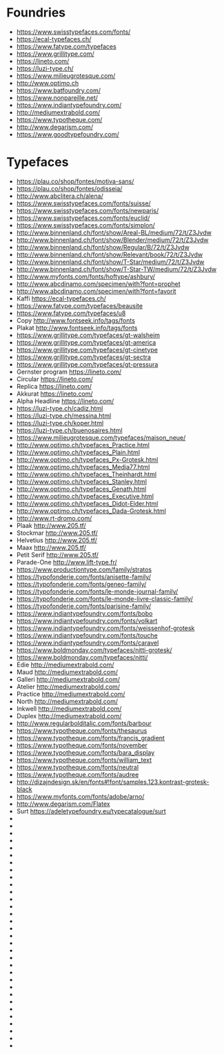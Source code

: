 # Foundries
* https://www.swisstypefaces.com/fonts/
* https://ecal-typefaces.ch/
* https://www.fatype.com/typefaces
* https://www.grillitype.com/
* https://lineto.com/
* https://luzi-type.ch/
* https://www.milieugrotesque.com/
* http://www.optimo.ch
* https://www.batfoundry.com/
* https://www.nonpareille.net/
* https://www.indiantypefoundry.com/
* http://mediumextrabold.com/
* https://www.typotheque.com/
* http://www.degarism.com/
* https://www.goodtypefoundry.com/

# Typefaces
* https://plau.co/shop/fontes/motiva-sans/
* https://plau.co/shop/fontes/odisseia/
* http://www.abclitera.ch/alena/
* https://www.swisstypefaces.com/fonts/suisse/
* https://www.swisstypefaces.com/fonts/newparis/
* https://www.swisstypefaces.com/fonts/euclid/
* https://www.swisstypefaces.com/fonts/simplon/
* http://www.binnenland.ch/font/show/Areal-BL/medium/72/t/Z3Jvdw
* http://www.binnenland.ch/font/show/Blender/medium/72/t/Z3Jvdw
* http://www.binnenland.ch/font/show/Regular/B/72/t/Z3Jvdw
* http://www.binnenland.ch/font/show/Relevant/book/72/t/Z3Jvdw
* http://www.binnenland.ch/font/show/T-Star/medium/72/t/Z3Jvdw
* http://www.binnenland.ch/font/show/T-Star-TW/medium/72/t/Z3Jvdw
* http://www.myfonts.com/fonts/hoftype/ashbury/
* http://www.abcdinamo.com/specimen/with?font=prophet
* http://www.abcdinamo.com/specimen/with?font=favorit
* Kaffi https://ecal-typefaces.ch/
* https://www.fatype.com/typefaces/beausite
* https://www.fatype.com/typefaces/u8
* Copy http://www.fontseek.info/tags/fonts
* Plakat http://www.fontseek.info/tags/fonts
* https://www.grillitype.com/typefaces/gt-walsheim
* https://www.grillitype.com/typefaces/gt-america
* https://www.grillitype.com/typefaces/gt-cinetype
* https://www.grillitype.com/typefaces/gt-sectra
* https://www.grillitype.com/typefaces/gt-pressura
* Gernster program https://lineto.com/
* Circular https://lineto.com/
* Replica https://lineto.com/
* Akkurat https://lineto.com/
* Alpha Headline https://lineto.com/
* https://luzi-type.ch/cadiz.html
* https://luzi-type.ch/messina.html
* https://luzi-type.ch/koper.html
* https://luzi-type.ch/buenosaires.html
* https://www.milieugrotesque.com/typefaces/maison_neue/
* http://www.optimo.ch/typefaces_Practice.html
* http://www.optimo.ch/typefaces_Plain.html
* http://www.optimo.ch/typefaces_Px-Grotesk.html
* http://www.optimo.ch/typefaces_Media77.html
* http://www.optimo.ch/typefaces_Theinhardt.html
* http://www.optimo.ch/typefaces_Stanley.html
* http://www.optimo.ch/typefaces_Genath.html
* http://www.optimo.ch/typefaces_Executive.html
* http://www.optimo.ch/typefaces_Didot-Elder.html
* http://www.optimo.ch/typefaces_Dada-Grotesk.html
* http://www.rt-dromo.com/
* Plaak http://www.205.tf/
* Stockmar http://www.205.tf/
* Helvetius http://www.205.tf/
* Maax http://www.205.tf/
* Petit Serif http://www.205.tf/
* Parade-One http://www.lift-type.fr/
* https://www.productiontype.com/family/stratos
* https://typofonderie.com/fonts/anisette-family/
* https://typofonderie.com/fonts/geneo-family/
* https://typofonderie.com/fonts/le-monde-journal-family/
* https://typofonderie.com/fonts/le-monde-livre-classic-family/
* https://typofonderie.com/fonts/parisine-family/
* https://www.indiantypefoundry.com/fonts/bobo
* https://www.indiantypefoundry.com/fonts/volkart
* https://www.indiantypefoundry.com/fonts/weissenhof-grotesk
* https://www.indiantypefoundry.com/fonts/touche
* https://www.indiantypefoundry.com/fonts/caravel
* https://www.boldmonday.com/typefaces/nitti-grotesk/
* https://www.boldmonday.com/typefaces/nitti/
* Edie http://mediumextrabold.com/
* Maud http://mediumextrabold.com/
* Galleri http://mediumextrabold.com/
* Atelier http://mediumextrabold.com/
* Practice http://mediumextrabold.com/
* North http://mediumextrabold.com/
* Inkwell http://mediumextrabold.com/
* Duplex http://mediumextrabold.com/
* http://www.regularbolditalic.com/fonts/barbour
* https://www.typotheque.com/fonts/thesaurus
* https://www.typotheque.com/fonts/francis_gradient
* https://www.typotheque.com/fonts/november
* https://www.typotheque.com/fonts/bara_display
* https://www.typotheque.com/fonts/william_text
* https://www.typotheque.com/fonts/neutral
* https://www.typotheque.com/fonts/audree
* http://dizajndesign.sk/en/fonts#!font/samples.123.kontrast-grotesk-black
* https://www.myfonts.com/fonts/adobe/arno/
* http://www.degarism.com/Flatex
* Surt https://adeletypefoundry.eu/typecatalogue/surt
* 
* 
* 
* 
* 
* 
* 
* 
* 
* 
* 
* 
* 
* 
* 
* 
* 
* 
* 
* 
* 
* 
* 
* 
* 
* 
* 
* 
* 
* 
* 
* 

